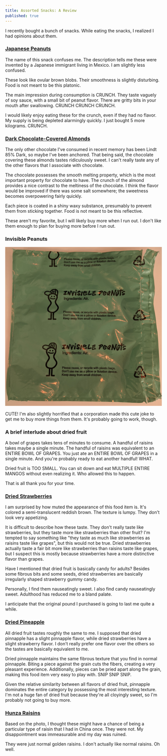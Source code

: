 ```yaml
---
title: Assorted Snacks: A Review
published: true
---
```


I recently bought a bunch of snacks. While eating the snacks, I realized I had opinions about them. 

### [Japanese Peanuts](https://nuts.com/nuts/peanuts/japanese.html)

The name of this snack confuses me. The description tells me these were invented by a Japanese immigrant living in Mexico. I am slightly less confused.

These look like ovular brown blobs. Their smoothness is slightly disturbing. Food is not meant to be this platonic.

The main impression during consumption is CRUNCH. They taste vaguely of soy sauce, with a small bit of peanut flavor. There are gritty bits in your mouth after swallowing. CRUNCH CRUNCH CRUNCH.

I would likely enjoy eating these for the crunch, even if they had no flavor. My supply is being depleted alarmingly quickly. I just bought 5 more kilograms. CRUNCH. 

### [Dark Chocolate-Covered Almonds](https://nuts.com/nuts/almonds/dark-chocolate/1lb.html)

The only other chocolate I've consumed in recent memory has been Lindt 85% Dark, so maybe I've been anchored. That being said, the chocolate covering these almonds tastes ridiculously sweet. I can't really taste any of the other flavors that I associate with chocolate. 

The chocolate possesses the smooth melting property, which is the most important property for chocolate to have. The crunch of the almond provides a nice contrast to the meltiness of the chocolate. I think the flavor would be improved if there was some salt somewhere; the sweetness becomes overpowering fairly quickly. 

Each piece is coated in a shiny waxy substance, presumably to prevent them from sticking together. Food is not meant to be this reflective.

These aren't my favorite, but I will likely buy more when I run out. I don't like them enough to plan for buying more before I run out. 

### Invisible Peanuts

![](/assets/invisible_peanuts.jpg)

CUTE! I'm also slightly horrified that a corporation made this cute joke to get me to buy more things from them. It's probably going to work, though.

### A brief interlude about dried fruit

A bowl of grapes takes tens of minutes to consume. A handful of raisins takes maybe a single minute. The handful of raisins was equivalent to an ENTIRE BOWL OF GRAPES. You just ate an ENTIRE BOWL OF GRAPES in a single minute. And you're probably ready to eat another handful! WHAT.

Dried fruit is TOO SMALL. You can sit down and eat MULTIPLE ENTIRE MANGOS without even realizing it. Who allowed this to happen.

That is all thank you for your time. 

### [Dried Strawberries](https://nuts.com/driedfruit/strawberries/dried-strawberries/1lb.html)

I am surprised by how muted the appearance of this food item is. It's colored a semi-translucent reddish brown. The texture is lumpy. They don't look very appetizing.

It is difficult to describe how these taste. They don't really taste like strawberries, but they taste more like strawberries than other fruit? I'm tempted to say something like "they taste as much like strawberries as raisins taste like grapes", but this would not be true. Dried strawberries actually taste a fair bit more like strawberries than raisins taste like grapes, but I suspect this is mostly because strawberries have a more distinctive flavor than grapes.

Have I mentioned that dried fruit is basically candy for adults? Besides some fibrous bits and some seeds, dried strawberries are basically irregularly shaped strawberry gummy candy. 

Personally, I find them nauseatingly sweet. I also find candy nauseatingly sweet. Adulthood has reduced me to a bland palate.

I anticipate that the original pound I purchased is going to last me quite a while.  

### [Dried Pineapple](https://nuts.com/driedfruit/pineapple/chunks/1lb.html)

All dried fruit tastes roughly the same to me. I supposed that dried pinnapple has a slight pinnapple flavor, while dried strawberries have a slight strawberry flavor. I don't really prefer one flavor over the others so the tastes are basically equivalent to me.

Dried pinnapple maintains the same fibrous texture that you find in normal pinnapple. Biting a piece against the grain cuts the fibers, creating a very pleasant experience. Additionally, pieces can be pried apart along the grain, making this food item very easy to play with. SNIP SNIP SNIP. 

Given the relative similarity between all flavors of dried fruit, pinnapple dominates the entire category by possessing the most interesting texture. I'm not a huge fan of dried fruit because they're all cloyingly sweet, so I'm probably not going to buy more. 

### [Hunza Raisins](https://nuts.com/driedfruit/raisins/hunza.html)

Based on the photo, I thought these might have a chance of being a particular type of raisin that I had in China once. They were not. My disappointment was immeasurable and my day was ruined. 

They were just normal golden raisins. I don't actually like normal raisins. Oh well.